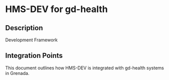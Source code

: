 # HMS-DEV for gd-health

## Description

Development Framework

## Integration Points

This document outlines how HMS-DEV is integrated with gd-health systems in Grenada.
